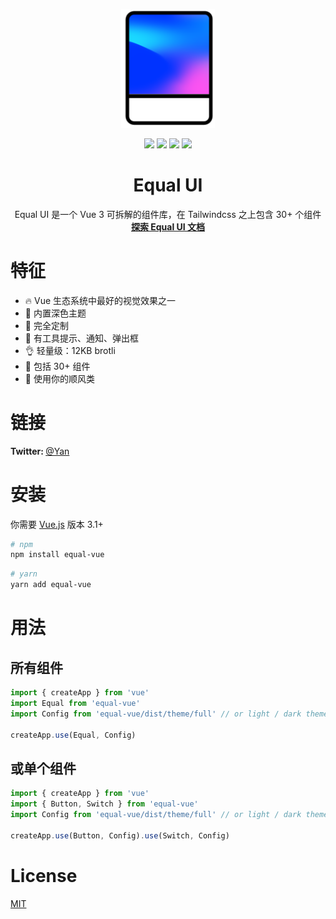 <p align="center">
  <a href="https://equal-ui.github.io/Equal/">
    <img width="150" src="./docs/public/logo.svg">
  </a>

<p align="center">
<img src="https://img.shields.io/npm/v/equal-vue?color=blue">
<img src="https://img.shields.io/npm/l/equal-vue">
<img src="https://img.shields.io/npm/dw/equal-vue">
<img src="https://img.badgesize.io/https:/unpkg.com/equal-vue/?label=Brotli%20size%3A%20JS&compression=brotli">
</p>
</p>

<h1 align="center">
  Equal UI
</h2>

<div align="center">
Equal UI 是一个 Vue 3 可拆解的组件库，在 Tailwindcss 之上包含 30+ 个组件
<br>
  <a href="https://equal-ui.github.io/Equal/"><strong>探索 Equal UI 文档</strong></a>
</div>

# 特征

- 🔥 Vue 生态系统中最好的视觉效果之一
- 🌃 内置深色主题
- 🎨 完全定制
- 💬 有工具提示、通知、弹出框
- 👌 轻量级：12KB brotli
- 🔧 包括 30+ 组件
- 💅 使用你的顺风类

# 链接

<b> Twitter: </b> [@Yan](https://twitter.com/k0mmsussertod)

# 安装

你需要 [Vue.js](https://v3.vuejs.org/) 版本 3.1+

```bash
# npm
npm install equal-vue
```

```bash
# yarn
yarn add equal-vue
```

# 用法

## 所有组件

```js
import { createApp } from 'vue'
import Equal from 'equal-vue'
import Config from 'equal-vue/dist/theme/full' // or light / dark theme

createApp.use(Equal, Config)
```

## 或单个组件

```js
import { createApp } from 'vue'
import { Button, Switch } from 'equal-vue'
import Config from 'equal-vue/dist/theme/full' // or light / dark theme

createApp.use(Button, Config).use(Switch, Config)
```

# License

[MIT](https://raw.githubusercontent.com/Equal-UI/Equal/master/LICENSE)
